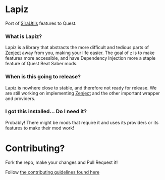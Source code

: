# Lapiz
Port of [SiraUtils](https://github.com/Auros/SiraUtil) features to Quest.

### What is Lapiz?
Lapiz is a library that abstracts the more difficult and tedious parts of [Zenject](https://github.com/modesttree/Zenject) away from you, making your life easier. The goal of `z` is to make features more accessible, and have Dependency Injection more a staple feature of Quest Beat Saber mods.

### When is this going to release?
Lapiz is nowhere close to stable, and therefore not ready for release. We are still working on implementing [Zenject](https://github.com/modesttree/Zenject) and the other important wrapper and providers.

### I got this installed... Do I need it?
Probably! There might be mods that require it and uses its providers or its features to make their mod work!

# Contributing?

Fork the repo, make your changes and Pull Request it!

Follow [the contributing guidelines found here](/CONTRIBUTING.md)
